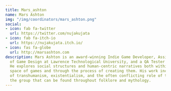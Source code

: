 ```yaml
---
title: Mars_ashton
name: Mars Ashton
img: "/img/coordinators/mars_ashton.png"
social:
- icon: fab fa-twitter
  url: https://twitter.com/nujakujata
- icon: fab fa-itch-io
  url: https://nujakujata.itch.io/
- icon: fas fa-globe
  url: http://marsashton.com
description: Mars Ashton is an award-winning Indie Game Developer, Assistant Professor
  of Game Design at Lawrence Technological University, and a QA Tester for Finji.
  He explores social structures and human-centric narratives both within the play
  space of games and through the process of creating them. His work includes the topics
  of transhumanism, existentialism, and the often conflicting role of the self vs.
  the group that can be found throughout folklore and mythology.
---
```


